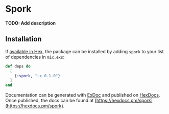 # Spork

**TODO: Add description**

## Installation

If [available in Hex](https://hex.pm/docs/publish), the package can be installed
by adding `spork` to your list of dependencies in `mix.exs`:

```elixir
def deps do
  [
    {:spork, "~> 0.1.0"}
  ]
end
```

Documentation can be generated with [ExDoc](https://github.com/elixir-lang/ex_doc)
and published on [HexDocs](https://hexdocs.pm). Once published, the docs can
be found at [https://hexdocs.pm/spork](https://hexdocs.pm/spork).

